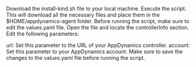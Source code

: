 Download the install-kind.sh file to your local machine.
Execute the script. This will download all the necessary files and place them in the $HOME/appdynamics-agent folder.
Before running the script, make sure to edit the values.yaml file. Open the file and locate the controllerInfo section. Edit the following parameters:

url: Set this parameter to the URL of your AppDynamics controller.
account: Set this parameter to your AppDynamics account.
Make sure to save the changes to the values.yaml file before running the script.